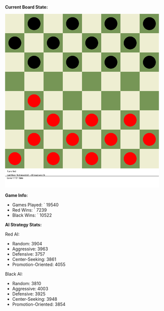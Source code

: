 
**Current Board State:**  
<!-- START_GIF -->
![Checkers Game](./checkers_game.gif)
<!-- END_GIF -->

**Game Info:**  
- Games Played: `<!-- GAMES_PLAYED --> 19540
- Red Wins: `<!-- RED_WINS --> 7239
- Black Wins: `<!-- BLACK_WINS --> 10522

<!-- AI_STATS -->
**AI Strategy Stats:**

Red AI:
- Random: 3904
- Aggressive: 3963
- Defensive: 3757
- Center-Seeking: 3861
- Promotion-Oriented: 4055

Black AI:
- Random: 3810
- Aggressive: 4003
- Defensive: 3925
- Center-Seeking: 3948
- Promotion-Oriented: 3854
